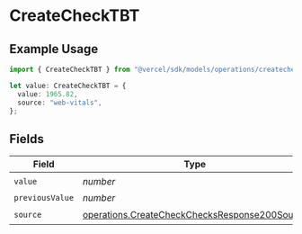 # CreateCheckTBT

## Example Usage

```typescript
import { CreateCheckTBT } from "@vercel/sdk/models/operations/createcheck.js";

let value: CreateCheckTBT = {
  value: 1965.82,
  source: "web-vitals",
};
```

## Fields

| Field                                                                                                          | Type                                                                                                           | Required                                                                                                       | Description                                                                                                    |
| -------------------------------------------------------------------------------------------------------------- | -------------------------------------------------------------------------------------------------------------- | -------------------------------------------------------------------------------------------------------------- | -------------------------------------------------------------------------------------------------------------- |
| `value`                                                                                                        | *number*                                                                                                       | :heavy_check_mark:                                                                                             | N/A                                                                                                            |
| `previousValue`                                                                                                | *number*                                                                                                       | :heavy_minus_sign:                                                                                             | N/A                                                                                                            |
| `source`                                                                                                       | [operations.CreateCheckChecksResponse200Source](../../models/operations/createcheckchecksresponse200source.md) | :heavy_check_mark:                                                                                             | N/A                                                                                                            |
